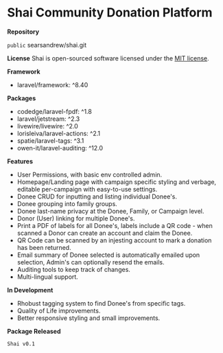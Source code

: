 # Shai Community Donation Platform

**Repository**

`public` searsandrew/shai.git

**License**
Shai is open-sourced software licensed under the [MIT license](https://opensource.org/licenses/MIT).

**Framework**
* laravel/framework: ^8.40

**Packages**
* codedge/laravel-fpdf: ^1.8
* laravel/jetstream: ^2.3
* livewire/livewire: ^2.0
* lorisleiva/laravel-actions: ^2.1
* spatie/laravel-tags: ^3.1
* owen-it/laravel-auditing: ^12.0

**Features**
* User Permissions, with basic env controlled admin.
* Homepage/Landing page with campaign specific styling and verbage, editable per-campaign with easy-to-use settings.
* Donee CRUD for inputting and listing individual Donee's.
* Donee grouping into family groups.
* Donee last-name privacy at the Donee, Family, or Campaign level.
* Donor (User) linking for multiple Donee's.
* Print a PDF of labels for all Donee's, labels include a QR code - when scanned a Donor can create an account and claim the Donee.
* QR Code can be scanned by an injesting account to mark a donation has been returned.
* Email summary of Donee selected is automatically emailed upon selection, Admin's can optionally resend the emails.
* Auditing tools to keep track of changes.
* Multi-lingual support.

**In Development**
* Rhobust tagging system to find Donee's from specific tags.
* Quality of Life improvements.
* Better responsive styling and small improvements.

**Package Released**

`Shai v0.1`